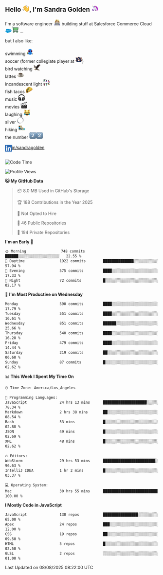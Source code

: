 ## Hello <img src="./static/emoji/wave.png" width="22" />, I'm Sandra Golden <img src="./static/emoji/unicorn-face.png" width="22" />

I'm a software engineer <img src="./static/emoji/female-technologist.png" width="22" /> building stuff at Salesforce Commerce Cloud <img src="./static/emoji/salesforce.png" width="22" /><img src="./static/emoji/commerce-cloud.png" width="22" />&nbsp;...

but I also like:<br/><br/>
swimming <img alt="swimming" src="./static/emoji/keep-swimming.png" width="22" /><br/>
soccer  (former collegiate player at <img src="./static/emoji/auburn.png" width="22" />)<br/>
bird watching <img src="./static/emoji/eagle.png" width="22" /><br/>
lattes <img src="./static/emoji/coffee.png" width="22" /><br/>
incandescent light <img src="./static/emoji/lights.png" width="22" /><br/>
fish tacos <img src="./static/emoji/taco.png" width="22" /><br/>
music <img src="./static/emoji/headphones.png" width="22" /><br/>
movies <img src="./static/emoji/movie-clapper.png" width="22" /><br/>
laughing <img src="./static/emoji/joy-cat.png" width="22" /><br/>
silver <img src="./static/emoji/silver-hoop.png" width="22" /><br/>
hiking <img src="./static/emoji/hiker.png" width="22" /><br/>
the number <img src="./static/emoji/two.png" width="22" /><img src="./static/emoji/two.png" width="22" />
<br/><br/>
<img align="left" alt="Sandra Golden | LinkedIn" width="22px" src="./static/emoji/linkedin.png" /> <a href="https://www.linkedin.com/in/sandragolden/">in/sandragolden</a>
<br/><br/>
<!--START_SECTION:waka-->
![Code Time](http://img.shields.io/badge/Code%20Time-1%2C244%20hrs%2052%20mins-blue)

![Profile Views](http://img.shields.io/badge/Profile%20Views-0-blue)

**🐱 My GitHub Data** 

> 📦 8.0 MB Used in GitHub's Storage 
 > 
> 🏆 188 Contributions in the Year 2025
 > 
> 🚫 Not Opted to Hire
 > 
> 📜 46 Public Repositories 
 > 
> 🔑 194 Private Repositories 
 > 
**I'm an Early 🐤** 

```text
🌞 Morning                748 commits         ██████░░░░░░░░░░░░░░░░░░░   22.55 % 
🌆 Daytime                1922 commits        ██████████████░░░░░░░░░░░   57.94 % 
🌃 Evening                575 commits         ████░░░░░░░░░░░░░░░░░░░░░   17.33 % 
🌙 Night                  72 commits          █░░░░░░░░░░░░░░░░░░░░░░░░   02.17 % 
```
📅 **I'm Most Productive on Wednesday** 

```text
Monday                   590 commits         ████░░░░░░░░░░░░░░░░░░░░░   17.79 % 
Tuesday                  551 commits         ████░░░░░░░░░░░░░░░░░░░░░   16.61 % 
Wednesday                851 commits         ██████░░░░░░░░░░░░░░░░░░░   25.66 % 
Thursday                 540 commits         ████░░░░░░░░░░░░░░░░░░░░░   16.28 % 
Friday                   479 commits         ████░░░░░░░░░░░░░░░░░░░░░   14.44 % 
Saturday                 219 commits         ██░░░░░░░░░░░░░░░░░░░░░░░   06.60 % 
Sunday                   87 commits          █░░░░░░░░░░░░░░░░░░░░░░░░   02.62 % 
```


📊 **This Week I Spent My Time On** 

```text
🕑︎ Time Zone: America/Los_Angeles

💬 Programming Languages: 
JavaScript               24 hrs 13 mins      ████████████████████░░░░░   78.34 % 
Markdown                 2 hrs 38 mins       ██░░░░░░░░░░░░░░░░░░░░░░░   08.54 % 
Bash                     53 mins             █░░░░░░░░░░░░░░░░░░░░░░░░   02.88 % 
JSON                     49 mins             █░░░░░░░░░░░░░░░░░░░░░░░░   02.69 % 
XML                      48 mins             █░░░░░░░░░░░░░░░░░░░░░░░░   02.62 % 

🔥 Editors: 
WebStorm                 29 hrs 53 mins      ████████████████████████░   96.63 % 
IntelliJ IDEA            1 hr 2 mins         █░░░░░░░░░░░░░░░░░░░░░░░░   03.37 % 

💻 Operating System: 
Mac                      30 hrs 55 mins      █████████████████████████   100.00 % 
```

**I Mostly Code in JavaScript** 

```text
JavaScript               130 repos           ████████████████░░░░░░░░░   65.00 % 
Apex                     24 repos            ███░░░░░░░░░░░░░░░░░░░░░░   12.00 % 
CSS                      19 repos            ██░░░░░░░░░░░░░░░░░░░░░░░   09.50 % 
HTML                     5 repos             █░░░░░░░░░░░░░░░░░░░░░░░░   02.50 % 
GLSL                     2 repos             ░░░░░░░░░░░░░░░░░░░░░░░░░   01.00 % 
```




 Last Updated on 08/08/2025 08:22:00 UTC
<!--END_SECTION:waka-->
